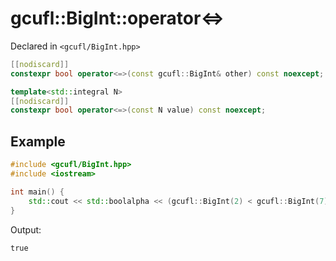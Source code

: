# gcufl::BigInt::operator<=>
Declared in `<gcufl/BigInt.hpp>`
```cpp
[[nodiscard]]
constexpr bool operator<=>(const gcufl::BigInt& other) const noexcept;

template<std::integral N>
[[nodiscard]]
constexpr bool operator<=>(const N value) const noexcept;
```
## Example
```cpp
#include <gcufl/BigInt.hpp>
#include <iostream>

int main() {
	std::cout << std::boolalpha << (gcufl::BigInt(2) < gcufl::BigInt(7)) << '\n';
}
```
Output:
```
true
```
